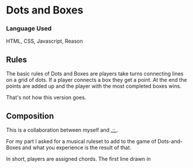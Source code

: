 # Dots and Boxes
### Language Used
HTML, CSS, Javascript, Reason
## Rules
The basic rules of Dots and Boxes are players take turns connecting lines on a grid of dots. If a player connects a box they get a point. At the end the points are added up and the player with the most completed boxes wins. 

That's not how this version goes. 

## Composition
This is a collaboration between myself and [.::.](https://o88o.bandcamp.com/).

For my part I asked for a musical ruleset to add to the game of Dots-and-Boxes and what you experience is the result of that. 

In short, players are assigned chords. The first line drawn in 
